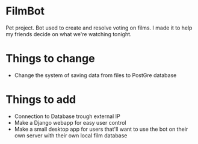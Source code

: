 # FilmBot
Pet project. Bot used to create and resolve voting on films. I made it to help my friends decide on what we're watching tonight.

# Things to change

- Change the system of saving data from files to PostGre database

# Things to add 

- Connection to Database trough external IP
- Make a Django webapp for easy user control
- Make a small desktop app for users that'll want to use the bot on their own server with their own local film database
